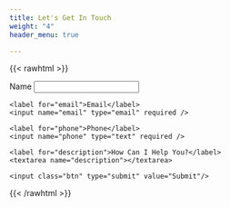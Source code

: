 ```yaml
---
title: Let's Get In Touch
weight: "4"
header_menu: true

---
```

{{< rawhtml >}}
<div id="contact-form-container">
  <form name="contact" netlify>
    <label for="name">Name</label>
    <input name="name" type="text" required />

    <label for="email">Email</label>
    <input name="email" type="email" required />

    <label for="phone">Phone</label>
    <input name="phone" type="text" required />

    <label for="description">How Can I Help You?</label>
    <textarea name="description"></textarea>

    <input class="btn" type="submit" value="Submit"/>
  </form>
</div>
{{< /rawhtml >}}
